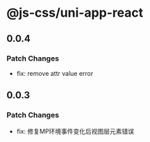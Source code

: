 # @js-css/uni-app-react

## 0.0.4

### Patch Changes

- fix: remove attr value error

## 0.0.3

### Patch Changes

- fix: 修复MP环境事件变化后视图层元素错误
